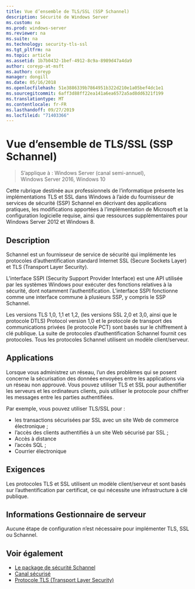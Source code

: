 ```yaml
---
title: Vue d’ensemble de TLS/SSL (SSP Schannel)
description: Sécurité de Windows Server
ms.custom: na
ms.prod: windows-server
ms.reviewer: na
ms.suite: na
ms.technology: security-tls-ssl
ms.tgt_pltfrm: na
ms.topic: article
ms.assetid: 1b7b0432-1bef-4912-8c9a-8989d47a4da9
author: coreyp-at-msft
ms.author: coreyp
manager: dongill
ms.date: 05/16/2018
ms.openlocfilehash: 51e3886339b7864951b322d210e1a05bef4dc1e1
ms.sourcegitcommit: 6aff3d88ff22ea141a6ea6572a5ad8dd6321f199
ms.translationtype: MT
ms.contentlocale: fr-FR
ms.lasthandoff: 09/27/2019
ms.locfileid: "71403366"
---
```

# <a name="tlsssl-overview-schannel-ssp"></a>Vue d’ensemble de TLS/SSL (SSP Schannel)

>S’applique à : Windows Server (canal semi-annuel), Windows Server 2016, Windows 10

Cette rubrique destinée aux professionnels de l’informatique présente les implémentations TLS et SSL dans Windows à l’aide du fournisseur de services de sécurité (SSP) Schannel en décrivant des applications pratiques, les modifications apportées à l’implémentation de Microsoft et la configuration logicielle requise, ainsi que ressources supplémentaires pour Windows Server 2012 et Windows 8.

## <a name="BKMK_OVER"></a>Description
Schannel est un fournisseur de service de sécurité qui implémente les protocoles d’authentification standard Internet SSL (Secure Sockets Layer) et TLS (Transport Layer Security).

L’interface SSPI (Security Support Provider Interface) est une API utilisée par les systèmes Windows pour exécuter des fonctions relatives à la sécurité, dont notamment l’authentification. L’interface SSPI fonctionne comme une interface commune à plusieurs SSP, y compris le SSP Schannel.

Les versions TLS 1,0, 1,1 et 1,2, \(les versions SSL 2,0 et 3,0, ainsi que le protocole DTLS\) Protocol version 1,0 et le protocole de transport des communications privées \(le protocole PCT\) sont basés sur le chiffrement à clé publique. La suite de protocoles d’authentification Schannel fournit ces protocoles. Tous les protocoles Schannel utilisent un modèle client/serveur.

## <a name="BKMK_APP"></a>Applications
Lorsque vous administrez un réseau, l’un des problèmes qui se posent concerne la sécurisation des données envoyées entre les applications via un réseau non approuvé. Vous pouvez utiliser TLS et SSL pour authentifier les serveurs et les ordinateurs clients, puis utiliser le protocole pour chiffrer les messages entre les parties authentifiées.

Par exemple, vous pouvez utiliser TLS/SSL pour :

-   les transactions sécurisées par SSL avec un site Web de commerce électronique ;
-   l’accès des clients authentifiés à un site Web sécurisé par SSL ;
-   Accès à distance
-   l’accès SQL ;
-   Courrier électronique

## <a name="BKMK_SOFT"></a>Exigences
Les protocoles TLS et SSL utilisent un modèle client/serveur et sont basés sur l’authentification par certificat, ce qui nécessite une infrastructure à clé publique.

## <a name="BKMK_INSTALL"></a>Informations Gestionnaire de serveur
Aucune étape de configuration n’est nécessaire pour implémenter TLS, SSL ou Schannel.

## <a name="see-also"></a>Voir également ##

-   [Le package de sécurité Schannel](https://docs.microsoft.com/windows/desktop/com/schannel)
-   [Canal sécurisé](https://docs.microsoft.com/windows/desktop/SecAuthN/secure-channel)
-   [Protocole TLS (Transport Layer Security)](https://docs.microsoft.com/windows/desktop/SecAuthN/transport-layer-security-protocol)
